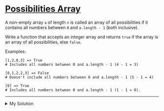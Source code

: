 # [Possibilities Array](https://www.codewars.com/kata/59b710ed70a3b7dd8f000027)

A non-empty array `a` of length `n` is called an array of all possibilities if it contains all numbers between `0` and
`a.length - 1` (both inclusive).

Write a function that accepts an integer array and returns `true` if the array is an array of all possibilities, else
`false`.

Examples:

    [1,2,0,3] => True
    # Includes all numbers between 0 and a.length - 1 (4 - 1 = 3)

    [0,1,2,2,3] => False
    # Doesn't include all numbers between 0 and a.length - 1 (5 - 1 = 4)

    [0] => True
    # Includes all numbers between 0 and a.length - 1 (1 - 1 = 0).

---

<details><summary>My Solution</summary>

```js
function isAllPossibilities(x) {
  return [...x].sort((a, b) => a - b).every((el, i) => el === i)
}
```

</details>
